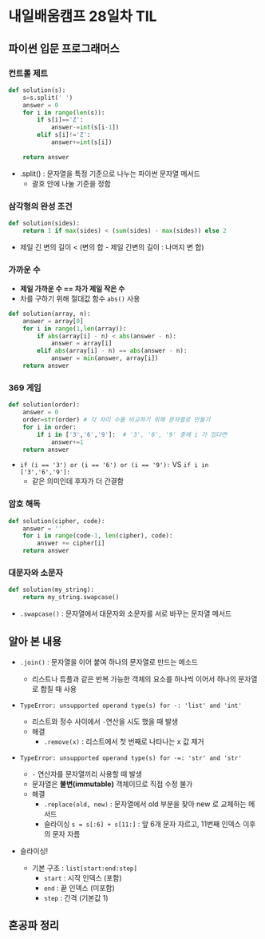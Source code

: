 # 내일배움캠프 28일차 TIL

## 파이썬 입문 프로그래머스
### 컨트롤 제트
```py
def solution(s):
    s=s.split(' ')
    answer = 0
    for i in range(len(s)):
        if s[i]=='Z':
            answer-=int(s[i-1])
        elif s[i]!='Z':
            answer+=int(s[i])
        
    return answer
```
* .split() : 문자열을 특정 기준으로 나누는 파이썬 문자열 메서드
  * 괄호 안에 나눌 기준을 정함

### 삼각형의 완성 조건
```py
def solution(sides):
    return 1 if max(sides) < (sum(sides) - max(sides)) else 2
```
* 제일 긴 변의 길이 < (변의 합 - 제일 긴변의 길이 : 나머지 변 합)

### 가까운 수
* **제일 가까운 수 == 차가 제일 작은 수**
* 차를 구하기 위해 절대값 함수 `abs()` 사용
```py
def solution(array, n):
    answer = array[0]
    for i in range(1,len(array)):
        if abs(array[i] - n) < abs(answer - n):
            answer = array[i]
        elif abs(array[i] - n) == abs(answer - n):                  
            answer = min(answer, array[i])
    return answer
```
### 369 게임
```py
def solution(order):
    answer = 0
    order=str(order) # 각 자리 수를 비교하기 위해 문자열로 만들기
    for i in order:
        if i in ['3','6','9']:  # '3', '6', '9' 중에 i 가 있다면
            answer+=1 
    return answer
```
* `if (i == '3') or (i == '6') or (i == '9'):` VS `if i in ['3','6','9']:` 
  * 같은 의미인데 후자가 더 간결함

### 암호 해독
```py
def solution(cipher, code):
    answer = ''
    for i in range(code-1, len(cipher), code):
        answer += cipher[i]
    return answer
```

### 대문자와 소문자
```py
def solution(my_string):
    return my_string.swapcase()
```
* `.swapcase()` : 문자열에서 대문자와 소문자를 서로 바꾸는 문자열 메서드










## 알아 본 내용
* `.join()` :  문자열을 이어 붙여 하나의 문자열로 만드는 메소드
  * 리스트나 튜플과 같은 반복 가능한 객체의 요소를 하나씩 이어서 하나의 문자열로 합칠 때 사용
* `TypeError: unsupported operand type(s) for -: 'list' and 'int'`
  * 리스트와 정수 사이에서 `-`연산을 시도 했을 때 발생
  * 해결
    * `.remove(x)` : 리스트에서 첫 번째로 나타나는 x 값 제거
* `TypeError: unsupported operand type(s) for -=: 'str' and 'str'`
  * `-` 연산자를 문자열끼리 사용할 때 발생
  * 문자열은 **불변(immutable)** 객체이므로 직접 수정 불가
  * 해결
    * `.replace(old, new)` : 문자열에서 old 부분을 찾아 new 로 교체하는 메서드
    * 슬라이싱 `s = s[:6] + s[11:]` : 앞 6개 문자 자르고, 11번째 인덱스 이후의 문자 자름

* 슬라이싱!
  * 기본 구조 : `list[start:end:step]`
    * `start` : 시작 인덱스 (포함)
    * `end` : 끝 인덱스 (미포함)
    * `step` : 간격 (기본값 1)


## 혼공파 정리

